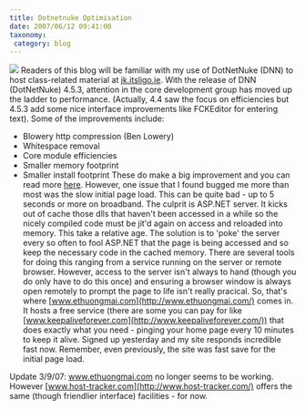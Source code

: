 ```yaml
---
title: Dotnetnuke Optimisation
date: 2007/06/12 09:41:00
taxonomy: 
 category: blog 
---
```


![](http://www.dotnetnuke.com/Portals/_default/Skins/DNN-Minimal/images/dotnetnukelogo.gif)
Readers of this blog will be familiar with my use of DotNetNuke (DNN) to host class-related material at [jk.itsligo.ie](http://jk.itsligo.ie/). With the release of DNN (DotNetNuke) 4.5.3, attention in the core development group has moved up the ladder to performance. (Actually, 4.4 saw the focus on efficiencies but 4.5.3 add some nice interface improvements like FCKEditor for entering text).
Some of the improvements include:


* Blowery http compression (Ben Lowery)
* Whitespace removal
* Core module efficiencies
* Smaller memory footprint
* Smaller install footprint
These do make a big improvement and you can read more [here](http://www.dotnetnuke.com/Default.aspx?tabid=825&EntryID=1229). However, one issue that I found bugged me more than most was the slow initial page load. This can be quite bad - up to 5 seconds or more on broadband. The culprit is ASP.NET server. It kicks out of cache those dlls that haven't been accessed in a while so the nicely compiled code must be jit'd again on access and reloaded into memory. This take a relative age. The solution is to 'poke' the server every so often to fool ASP.NET that the page is being accessed and so keep the necessary code in the cached memory.
There are several tools for doing this ranging from a service running on the server or remote browser. However, access to the server isn't always to hand (though you do only have to do this once) and ensuring a browser window is always open remotely to prompt the page to life isn't really pracical.
So, that's where [www.ethuongmai.com](http://www.ethuongmai.com/) comes in. It hosts a free service (there are some you can pay for like [www.keepaliveforever.com](http://www.keepaliveforever.com/)) that does exactly what you need - pinging your home page every 10 minutes to keep it alive. Signed up yesterday and my site responds incredible fast now. Remember, even previously, the site was fast save for the initial page load.

Update 3/9/07:
www.ethuongmai.com no longer seems to be working. However [www.host-tracker.com](http://www.host-tracker.com/) offers the same (though friendlier interface) facilities - for now.

